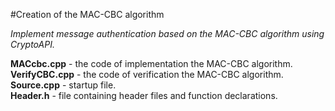 #Creation of the MAC-CBC algorithm

_Implement message authentication based on the MAC-CBC algorithm using CryptoAPI._


**MACcbc.cpp** - the code of implementation the MAC-CBC algorithm.  
**VerifyCBC.cpp** - the code of verification the MAC-CBC algorithm.  
**Source.cpp** - startup file.  
**Header.h** - file containing header files and function declarations.  
